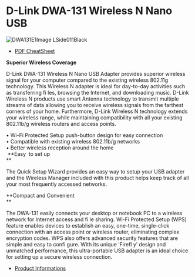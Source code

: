 # D-Link DWA-131 Wireless N Nano USB
![DWA131E1Image LSide011Black](https://github.com/boubkhaled/OriginalCds/assets/18572114/0d7d8267-2677-435c-8666-83d08085bb5e)


- [PDF CheatSheet](DWA_131_E1_Datasheet_EN_EU.pdf)

**Superior Wireless Coverage**

D-Link DWA-131 Wireless N Nano USB Adapter provides superior wireless signal for your computer compared to the existing wireless 802.11g technology.
This Wireless N adapter is ideal for day-to-day activities such as transferring fi les, browsing the Internet, and downloading music.
D-Link Wireless N products use smart Antenna technology to transmit multiple streams of data allowing you to receive wireless signals from the farthest corners of your home.
Furthermore, D-Link Wireless N technology extends your wireless range,
while maintaining compatibility with all your existing 802.11b/g wireless routers and access points.

• Wi-Fi Protected Setup push-button design for easy connection  
• Compatible with existing wireless 802.11b/g networks  
• Better wireless reception around the home  
 **Easy  to set up  
**

The Quick Setup Wizard provides an easy way to setup your USB adapter and the Wireless Manager included with this product helps keep track of all your most frequently accessed networks.

**Compact and Convenient  
**

The DWA-131 easily connects your desktop or notebook PC to a wireless network for Internet access and fi le sharing.
Wi-Fi Protected Setup (WPS) feature enables devices to establish an easy, one-time, 
single-click connection with an access point or wireless router, 
eliminating complex encryption codes.
WPS also offers advanced security features that are simple and easy to confi gure.
With its unique ‘Firefl y’ design and unmatched performance,
this ultra-portable USB adapter is an ideal choice for setting up a secure wireless connection.

- [Product Informations](https://www.dlink.com/en/products/dwa-131-wireless-n-nano-usb-adapter)
